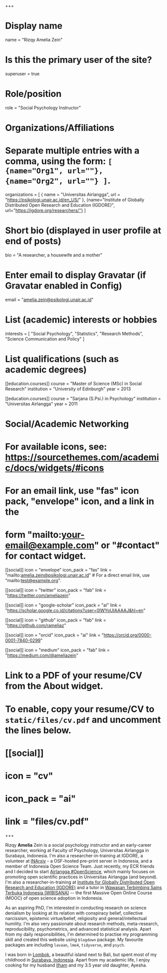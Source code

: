 +++
# Display name
name = "Rizqy Amelia Zein"

# Is this the primary user of the site?
superuser = true

# Role/position
role = "Social Psychology Instructor"

# Organizations/Affiliations
#   Separate multiple entries with a comma, using the form: `[ {name="Org1", url=""}, {name="Org2", url=""} ]`.
organizations = [ { name = "Universitas Airlangga", url = "https://psikologi.unair.ac.id/en_US/" }, {name="Institute of Globally Distributed Open Research and Education (IGDORE)", url="https://igdore.org/researchers/"} ]

# Short bio (displayed in user profile at end of posts)
bio = "A researcher, a housewife and a mother"

# Enter email to display Gravatar (if Gravatar enabled in Config)
email = "amelia.zein@psikologi.unair.ac.id"

# List (academic) interests or hobbies
interests = [
  "Social Psychology",
  "Statistics", 
  "Research Methods",
  "Science Communication and Policy"
]

# List qualifications (such as academic degrees)

[[education.courses]]
  course = "Master of Science (MSc) in Social Research"
  institution = "University of Edinburgh"
  year = 2013

[[education.courses]]
  course = "Sarjana (S.Psi.) in Psychology"
  institution = "Universitas Airlangga"
  year = 2011

# Social/Academic Networking
# For available icons, see: https://sourcethemes.com/academic/docs/widgets/#icons
#   For an email link, use "fas" icon pack, "envelope" icon, and a link in the
#   form "mailto:your-email@example.com" or "#contact" for contact widget.

[[social]]
  icon = "envelope"
  icon_pack = "fas"
  link = "mailto:amelia.zein@psikologi.unair.ac.id"  # For a direct email link, use "mailto:test@example.org".

[[social]]
  icon = "twitter"
  icon_pack = "fab"
  link = "https://twitter.com/ameliazein"

[[social]]
  icon = "google-scholar"
  icon_pack = "ai"
  link = "https://scholar.google.co.id/citations?user=0lWYoUIAAAAJ&hl=en"

[[social]]
  icon = "github"
  icon_pack = "fab"
  link = "https://github.com/rameliaz"
  
[[social]]
  icon = "orcid"
  icon_pack = "ai"
  link = "https://orcid.org/0000-0001-7840-0299"
  
[[social]]
  icon = "medium"
  icon_pack = "fab"
  link = "https://medium.com/@ameliazein"


# Link to a PDF of your resume/CV from the About widget.
# To enable, copy your resume/CV to `static/files/cv.pdf` and uncomment the lines below.
# [[social]]
#   icon = "cv"
#   icon_pack = "ai"
#   link = "files/cv.pdf"

+++

Rizqy **Amelia** Zein is a social psychology instructor and an early-career researcher, working at Faculty of Psychology, Universitas Airlangga in Surabaya, Indonesia. I'm also a researcher-in-training at IGDORE, a volunteer at [INArxiv](https://osf.io/preprints/inarxiv/) - a OSF-hosted pre-print server in Indonesia, and a member of Indonesia Open Science Team. Just recently, my ECR friends and I decided to start [Airlangga #OpenScience](https://sainsterbukaua.github.io), which mainly focuses on promoting open scientific practices in Universitas Airlangga (and beyond). I'm also a researcher-in-training at [Institute for Globally Distributed Open Research and Education (IGDORE)](https://igdore.org/) and a tutor in [Wawasan Terbimbing Sains Terbuka Indonesia (WIBISANA)](https://eliademy.com/app/a/courses/b566eddbba) -- the first Massive Open Online Course (MOOC) of open science adoption in Indonesia.

As an aspiring PhD, I'm interested in conducting research on science denialism by looking at its relation with conspiracy belief, collective narcissism, epistemic virtue/belief, religiosity and general/intellectual humility. I'm also very passionate about research methods, meta-research, reproducibility, psychometrics, and advanced statistical analysis. Apart from my daily responsibilities, I'm determined to practise my [<i class="fab fa-r-project"></i>](https://www.r-project.org) programming skill and created this website using `blogdown` package. My favourite [<i class="fab fa-r-project"></i>](https://www.r-project.org) packages are including `lavaan`, `lme4`, `tidyverse`, and `psych`.

I was born in [Lombok](https://en.wikipedia.org/wiki/Lombok), a beautiful island next to Bali, but spent most of my childhood in [Surabaya, Indonesia](https://en.wikipedia.org/wiki/Surabaya). Apart from my academic life, I enjoy cooking for my husband [Ilham](https://iaridlo.blog/) and my 3.5 year old daughter, Ayesha.
